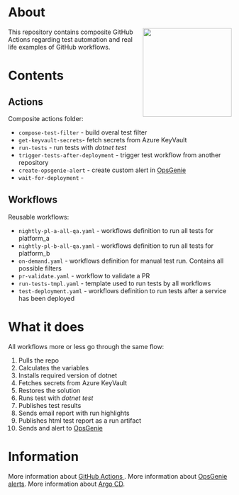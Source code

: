 # About

[<img align="right" width="200px" src="https://miro.medium.com/v2/resize:fit:1400/0*nPl_823wvgb6O2Hc.png" />](https://docs.github.com/en/actions)

This repository contains composite GitHub Actions regarding test automation and real life examples of GitHub workflows.

# Contents

## Actions
Composite actions folder:
- `compose-test-filter` - build overal test filter
- `get-keyvault-secrets`- fetch secrets from Azure KeyVault
- `run-tests` - run tests with *dotnet test*
- `trigger-tests-after-deployment` - trigger test workflow from another repository
- `create-opsgenie-alert` - create custom alert in [OpsGenie](https://www.atlassian.com/software/opsgenie)
- `wait-for-deployment` - 

## Workflows
Reusable workflows:
- `nightly-pl-a-all-qa.yaml` - workflows definition to run all tests for platform_a
- `nightly-pl-b-all-qa.yaml` - workflows definition to run all tests for platform_b
- `on-demand.yaml` - workflows definition for manual test run. Contains all possible filters
- `pr-validate.yaml` - workflow to validate a PR
- `run-tests-tmpl.yaml` - template used to run tests by all workflows
- `test-deployment.yaml` - workflows definition to run tests after a service has been deployed

# What it does
All workflows more or less go through the same flow:
1. Pulls the repo
2. Calculates the variables
3. Installs required version of dotnet
4. Fetches secrets from Azure KeyVault
5. Restores the solution
6. Runs test with *dotnet test*
7. Publishes test results
8. Sends email report with run highlights
9. Publishes html test report as a run artifact
10. Sends and alert to [OpsGenie](https://www.atlassian.com/software/opsgenie)

# Information
More information about [GitHub Actions ](https://docs.github.com/en/actions).
More information about [OpsGenie alerts](https://www.atlassian.com/software/opsgenie).
More information about [Argo CD](https://argo-cd.readthedocs.io/en/stable/).